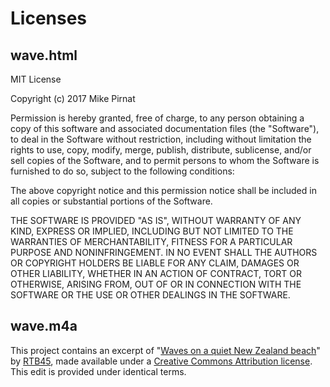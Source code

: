# Licenses

## wave.html

MIT License

Copyright (c) 2017 Mike Pirnat

Permission is hereby granted, free of charge, to any person obtaining a copy of
this software and associated documentation files (the "Software"), to deal in
the Software without restriction, including without limitation the rights to
use, copy, modify, merge, publish, distribute, sublicense, and/or sell copies of
the Software, and to permit persons to whom the Software is furnished to do so,
subject to the following conditions:

The above copyright notice and this permission notice shall be included in all
copies or substantial portions of the Software.

THE SOFTWARE IS PROVIDED "AS IS", WITHOUT WARRANTY OF ANY KIND, EXPRESS OR
IMPLIED, INCLUDING BUT NOT LIMITED TO THE WARRANTIES OF MERCHANTABILITY, FITNESS
FOR A PARTICULAR PURPOSE AND NONINFRINGEMENT. IN NO EVENT SHALL THE AUTHORS OR
COPYRIGHT HOLDERS BE LIABLE FOR ANY CLAIM, DAMAGES OR OTHER LIABILITY, WHETHER
IN AN ACTION OF CONTRACT, TORT OR OTHERWISE, ARISING FROM, OUT OF OR IN
CONNECTION WITH THE SOFTWARE OR THE USE OR OTHER DEALINGS IN THE SOFTWARE.

## wave.m4a

This project contains an excerpt of
"[Waves on a quiet New Zealand beach][sound]"
by [RTB45][soundauthor],
made available under a
[Creative Commons Attribution license][cclicense].
This edit is provided under identical terms.

[lmop]: http://dnd.wizards.com/products/tabletop-games/rpg-products/rpg_starterset
[sound]: http://freesound.org/people/RTB45/sounds/148461/
[soundauthor]: https://freesound.org/people/RTB45/
[cclicense]: https://creativecommons.org/licenses/by/3.0/
